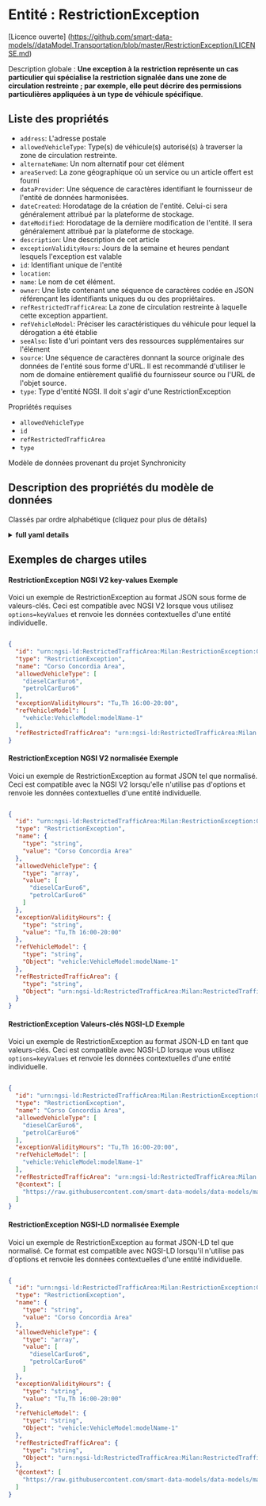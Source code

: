 Entité : RestrictionException  
=============================  
[Licence ouverte] (https://github.com/smart-data-models//dataModel.Transportation/blob/master/RestrictionException/LICENSE.md)  
Description globale : **Une exception à la restriction représente un cas particulier qui spécialise la restriction signalée dans une zone de circulation restreinte ; par exemple, elle peut décrire des permissions particulières appliquées à un type de véhicule spécifique**.  

## Liste des propriétés  

- `address`: L'adresse postale  - `allowedVehicleType`: Type(s) de véhicule(s) autorisé(s) à traverser la zone de circulation restreinte.  - `alternateName`: Un nom alternatif pour cet élément  - `areaServed`: La zone géographique où un service ou un article offert est fourni  - `dataProvider`: Une séquence de caractères identifiant le fournisseur de l'entité de données harmonisées.  - `dateCreated`: Horodatage de la création de l'entité. Celui-ci sera généralement attribué par la plateforme de stockage.  - `dateModified`: Horodatage de la dernière modification de l'entité. Il sera généralement attribué par la plateforme de stockage.  - `description`: Une description de cet article  - `exceptionValidityHours`: Jours de la semaine et heures pendant lesquels l'exception est valable  - `id`: Identifiant unique de l'entité  - `location`:   - `name`: Le nom de cet élément.  - `owner`: Une liste contenant une séquence de caractères codée en JSON référençant les identifiants uniques du ou des propriétaires.  - `refRestrictedTrafficArea`: La zone de circulation restreinte à laquelle cette exception appartient.  - `refVehicleModel`: Préciser les caractéristiques du véhicule pour lequel la dérogation a été établie  - `seeAlso`: liste d'uri pointant vers des ressources supplémentaires sur l'élément  - `source`: Une séquence de caractères donnant la source originale des données de l'entité sous forme d'URL. Il est recommandé d'utiliser le nom de domaine entièrement qualifié du fournisseur source ou l'URL de l'objet source.  - `type`: Type d'entité NGSI. Il doit s'agir d'une RestrictionException    
Propriétés requises  
- `allowedVehicleType`  - `id`  - `refRestrictedTrafficArea`  - `type`    
Modèle de données provenant du projet Synchronicity  
## Description des propriétés du modèle de données  
Classés par ordre alphabétique (cliquez pour plus de détails)  
<details><summary><strong>full yaml details</strong></summary>    
```yaml  
RestrictionException:    
  description: 'A Restriction Exception represents a particular case that specialise restriction reported in a Restricted Traffic Areas; for instance it could describe particular permissions applied to specific kind vehicles'    
  properties:    
    address:    
      description: 'The mailing address'    
      properties:    
        addressCountry:    
          description: 'Property. The country. For example, Spain. Model:''https://schema.org/addressCountry'''    
          type: string    
        addressLocality:    
          description: 'Property. The locality in which the street address is, and which is in the region. Model:''https://schema.org/addressLocality'''    
          type: string    
        addressRegion:    
          description: 'Property. The region in which the locality is, and which is in the country. Model:''https://schema.org/addressRegion'''    
          type: string    
        areaServed:    
          description: 'Property. The geographic area where a service or offered item is provided. Model:''https://schema.org/areaServed'''    
          type: string    
        postOfficeBoxNumber:    
          description: 'Property. The post office box number for PO box addresses. For example, Spain. Model:''https://schema.org/postOfficeBoxNumber'''    
          type: string    
        postalCode:    
          description: 'Property. The postal code. For example, Spain. Model:''https://schema.org/https://schema.org/postalCode'''    
          type: string    
        streetAddress:    
          description: 'Property. The street address. Model:''https://schema.org/streetAddress'''    
          type: string    
      type: Property    
      x-ngsi:    
        model: https://schema.org/address    
    allowedVehicleType:    
      description: 'Vehicle type(s) allowed to cross the restricted traffic area.'    
      items:    
        enum:    
          - anyVehicle    
          - agriculturalVehicle    
          - bicycle    
          - bus    
          - car    
          - caravan    
          - carWithCaravan    
          - carWithTrailer    
          - constructionOrMaintenanceVehicle    
          - dieselCarEuro0    
          - dieselCarEuro1    
          - dieselCarEuro2    
          - dieselCarEuro3    
          - dieselCarEuro4    
          - dieselCarEuro5a    
          - dieselCarEuro5b    
          - dieselCarEuro6    
          - freightTransportVehicle    
          - lorry    
          - moped    
          - motorcycle    
          - motorcycleWithSideCar    
          - motorscooter    
          - petrolCarEuro0    
          - petrolCarEuro1    
          - petrolCarEuro2    
          - petrolCarEuro3    
          - petrolCarEuro4    
          - petrolCarEuro5    
          - petrolCarEuro6    
          - tanker    
          - trailer    
          - van    
        type: string    
      minItems: 1    
      type: Property    
      uniqueItems: true    
    alternateName:    
      description: 'An alternative name for this item'    
      type: Property    
    areaServed:    
      description: 'The geographic area where a service or offered item is provided'    
      type: Property    
      x-ngsi:    
        model: https://schema.org/Text    
    dataProvider:    
      description: 'A sequence of characters identifying the provider of the harmonised data entity.'    
      type: Property    
    dateCreated:    
      description: 'Entity creation timestamp. This will usually be allocated by the storage platform.'    
      format: date-time    
      type: Property    
    dateModified:    
      description: 'Timestamp of the last modification of the entity. This will usually be allocated by the storage platform.'    
      format: date-time    
      type: Property    
    description:    
      description: 'A description of this item'    
      type: Property    
    exceptionValidityHours:    
      description: 'Days of the week and hours in which the exception is valid'    
      type: Property    
      x-ngsi:    
        model: 'http://schema.org/openingHours '    
    id:    
      anyOf: &restrictionexception_-_properties_-_owner_-_items_-_anyof    
        - description: 'Property. Identifier format of any NGSI entity'    
          maxLength: 256    
          minLength: 1    
          pattern: ^[\w\-\.\{\}\$\+\*\[\]`|~^@!,:\\]+$    
          type: string    
        - description: 'Property. Identifier format of any NGSI entity'    
          format: uri    
          type: string    
      description: 'Unique identifier of the entity'    
      type: Property    
    location:    
      $id: https://geojson.org/schema/Geometry.json    
      $schema: "http://json-schema.org/draft-07/schema#"    
      oneOf:    
        - properties:    
            bbox:    
              items:    
                type: number    
              minItems: 4    
              type: array    
            coordinates:    
              items:    
                type: number    
              minItems: 2    
              type: array    
            type:    
              enum:    
                - Point    
              type: string    
          required:    
            - type    
            - coordinates    
          title: 'GeoJSON Point'    
          type: object    
        - properties:    
            bbox:    
              items:    
                type: number    
              minItems: 4    
              type: array    
            coordinates:    
              items:    
                items:    
                  type: number    
                minItems: 2    
                type: array    
              minItems: 2    
              type: array    
            type:    
              enum:    
                - LineString    
              type: string    
          required:    
            - type    
            - coordinates    
          title: 'GeoJSON LineString'    
          type: object    
        - properties:    
            bbox:    
              items:    
                type: number    
              minItems: 4    
              type: array    
            coordinates:    
              items:    
                items:    
                  items:    
                    type: number    
                  minItems: 2    
                  type: array    
                minItems: 4    
                type: array    
              type: array    
            type:    
              enum:    
                - Polygon    
              type: string    
          required:    
            - type    
            - coordinates    
          title: 'GeoJSON Polygon'    
          type: object    
        - properties:    
            bbox:    
              items:    
                type: number    
              minItems: 4    
              type: array    
            coordinates:    
              items:    
                items:    
                  type: number    
                minItems: 2    
                type: array    
              type: array    
            type:    
              enum:    
                - MultiPoint    
              type: string    
          required:    
            - type    
            - coordinates    
          title: 'GeoJSON MultiPoint'    
          type: object    
        - properties:    
            bbox:    
              items:    
                type: number    
              minItems: 4    
              type: array    
            coordinates:    
              items:    
                items:    
                  items:    
                    type: number    
                  minItems: 2    
                  type: array    
                minItems: 2    
                type: array    
              type: array    
            type:    
              enum:    
                - MultiLineString    
              type: string    
          required:    
            - type    
            - coordinates    
          title: 'GeoJSON MultiLineString'    
          type: object    
        - properties:    
            bbox:    
              items:    
                type: number    
              minItems: 4    
              type: array    
            coordinates:    
              items:    
                items:    
                  items:    
                    items:    
                      type: number    
                    minItems: 2    
                    type: array    
                  minItems: 4    
                  type: array    
                type: array    
              type: array    
            type:    
              enum:    
                - MultiPolygon    
              type: string    
          required:    
            - type    
            - coordinates    
          title: 'GeoJSON MultiPolygon'    
          type: object    
      title: 'GeoJSON Geometry'    
    name:    
      description: 'The name of this item.'    
      type: Property    
    owner:    
      description: 'A List containing a JSON encoded sequence of characters referencing the unique Ids of the owner(s)'    
      items:    
        anyOf: *restrictionexception_-_properties_-_owner_-_items_-_anyof    
        description: 'Property. Unique identifier of the entity'    
      type: Property    
    refRestrictedTrafficArea:    
      anyOf:    
        - description: 'Property. Identifier format of any NGSI entity'    
          maxLength: 256    
          minLength: 1    
          pattern: ^[\w\-\.\{\}\$\+\*\[\]`|~^@!,:\\]+$    
          type: string    
        - description: 'Property. Identifier format of any NGSI entity'    
          format: uri    
          type: string    
      description: 'The Restricted Traffic Area this exception belongs.'    
      type: Property    
    refVehicleModel:    
      description: 'Specify characteristics of the vehicle for which the exception has been established'    
      items:    
        anyOf: *restrictionexception_-_properties_-_owner_-_items_-_anyof    
        description: 'Property. Unique identifier of the entity'    
      type: Property    
    seeAlso:    
      description: 'list of uri pointing to additional resources about the item'    
      oneOf:    
        - items:    
            - format: uri    
              type: string    
          minItems: 1    
          type: array    
        - format: uri    
          type: string    
      type: Property    
    source:    
      description: 'A sequence of characters giving the original source of the entity data as a URL. Recommended to be the fully qualified domain name of the source provider, or the URL to the source object.'    
      type: Property    
    type:    
      description: 'NGSI Entity type. It has to be RestrictionException'    
      enum:    
        - RestrictionException    
      type: Property    
  required:    
    - id    
    - type    
    - allowedVehicleType    
    - refRestrictedTrafficArea    
  type: object    
```  
</details>    
## Exemples de charges utiles  
#### RestrictionException NGSI V2 key-values Exemple  
Voici un exemple de RestrictionException au format JSON sous forme de valeurs-clés. Ceci est compatible avec NGSI V2 lorsque vous utilisez `options=keyValues` et renvoie les données contextuelles d'une entité individuelle.  
```json  
{  
  "id": "urn:ngsi-ld:RestrictedTrafficArea:Milan:RestrictionException:GeoJson:ds51-1",  
  "type": "RestrictionException",  
  "name": "Corso Concordia Area",  
  "allowedVehicleType": [  
    "dieselCarEuro6",  
    "petrolCarEuro6"  
  ],  
  "exceptionValidityHours": "Tu,Th 16:00-20:00",  
  "refVehicleModel": [  
    "vehicle:VehicleModel:modelName-1"  
  ],  
  "refRestrictedTrafficArea": "urn:ngsi-ld:RestrictedTrafficArea:Milan:RestrictedTrafficAreas:GeoJson:ds51-1"  
}  
```  
#### RestrictionException NGSI V2 normalisée Exemple  
Voici un exemple de RestrictionException au format JSON tel que normalisé. Ceci est compatible avec la NGSI V2 lorsqu'elle n'utilise pas d'options et renvoie les données contextuelles d'une entité individuelle.  
```json  
{  
  "id": "urn:ngsi-ld:RestrictedTrafficArea:Milan:RestrictionException:GeoJson:ds51-1",  
  "type": "RestrictionException",  
  "name": {  
    "type": "string",  
    "value": "Corso Concordia Area"  
  },  
  "allowedVehicleType": {  
    "type": "array",  
    "value": [  
      "dieselCarEuro6",  
      "petrolCarEuro6"  
    ]  
  },  
  "exceptionValidityHours": {  
    "type": "string",  
    "value": "Tu,Th 16:00-20:00"  
  },  
  "refVehicleModel": {  
    "type": "string",  
    "Object": "vehicle:VehicleModel:modelName-1"  
  },  
  "refRestrictedTrafficArea": {  
    "type": "string",  
    "Object": "urn:ngsi-ld:RestrictedTrafficArea:Milan:RestrictedTrafficAreas:GeoJson:ds51-1"  
  }  
}  
```  
#### RestrictionException Valeurs-clés NGSI-LD Exemple  
Voici un exemple de RestrictionException au format JSON-LD en tant que valeurs-clés. Ceci est compatible avec NGSI-LD lorsque vous utilisez `options=keyValues` et renvoie les données contextuelles d'une entité individuelle.  
```json  
{  
  "id": "urn:ngsi-ld:RestrictedTrafficArea:Milan:RestrictionException:GeoJson:ds51-1",  
  "type": "RestrictionException",  
  "name": "Corso Concordia Area",  
  "allowedVehicleType": [  
    "dieselCarEuro6",  
    "petrolCarEuro6"  
  ],  
  "exceptionValidityHours": "Tu,Th 16:00-20:00",  
  "refVehicleModel": [  
    "vehicle:VehicleModel:modelName-1"  
  ],  
  "refRestrictedTrafficArea": "urn:ngsi-ld:RestrictedTrafficArea:Milan:RestrictedTrafficAreas:GeoJson:ds51-1",  
  "@context": [  
    "https://raw.githubusercontent.com/smart-data-models/data-models/master/context.jsonld"  
  ]  
}  
```  
#### RestrictionException NGSI-LD normalisée Exemple  
Voici un exemple de RestrictionException au format JSON-LD tel que normalisé. Ce format est compatible avec NGSI-LD lorsqu'il n'utilise pas d'options et renvoie les données contextuelles d'une entité individuelle.  
```json  
{  
  "id": "urn:ngsi-ld:RestrictedTrafficArea:Milan:RestrictionException:GeoJson:ds51-1",  
  "type": "RestrictionException",  
  "name": {  
    "type": "string",  
    "value": "Corso Concordia Area"  
  },  
  "allowedVehicleType": {  
    "type": "array",  
    "value": [  
      "dieselCarEuro6",  
      "petrolCarEuro6"  
    ]  
  },  
  "exceptionValidityHours": {  
    "type": "string",  
    "value": "Tu,Th 16:00-20:00"  
  },  
  "refVehicleModel": {  
    "type": "string",  
    "Object": "vehicle:VehicleModel:modelName-1"  
  },  
  "refRestrictedTrafficArea": {  
    "type": "string",  
    "Object": "urn:ngsi-ld:RestrictedTrafficArea:Milan:RestrictedTrafficAreas:GeoJson:ds51-1"  
  },  
  "@context": [  
    "https://raw.githubusercontent.com/smart-data-models/data-models/master/context.jsonld"  
  ]  
}  
```  
